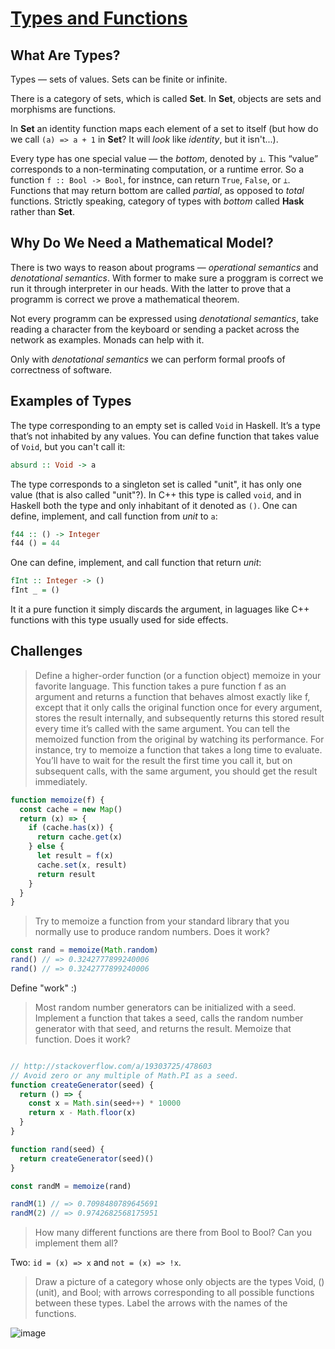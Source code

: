 # [Types and Functions](http://bartoszmilewski.com/2014/11/24/types-and-functions/)


## What Are Types?

Types — sets of values. Sets can be finite or infinite.

There is a category of sets, which is called __Set__. In __Set__, objects are sets and morphisms are functions.

In __Set__ an identity function maps each element of a set to itself (but how do we call `(a) => a + 1` in __Set__? It will _look_ like _identity_, but it isn't...).

Every type has one special value — the _bottom_, denoted by `⊥`. This “value” corresponds to a non-terminating computation, or a runtime error. So a function `f :: Bool -> Bool`, for instnce, can return `True`, `False`, or `⊥`. Functions that may return bottom are called _partial_, as opposed to _total_ functions. Strictly speaking, category of types with _bottom_ called __Hask__ rather than __Set__.


## Why Do We Need a Mathematical Model?

There is two ways to reason about programs — _operational semantics_ and _denotational semantics_. With former to make sure a proggram is correct we run it through interpreter in our heads. With the latter to prove that a programm is correct we prove a mathematical theorem.

Not every programm can be expressed using _denotational semantics_, take reading a character from the keyboard or sending a packet across the network as examples. Monads can help with it.

Only with _denotational semantics_ we can perform formal proofs of correctness of software.


## Examples of Types

The type corresponding to an empty set is called `Void` in Haskell. It’s a type that’s not inhabited by any values. You can define function that takes value of `Void`, but you can't call it:

```haskell
absurd :: Void -> a
```

The type corresponds to a singleton set is called "unit", it has only one value (that is also called "unit"?). In C++ this type is called `void`, and in Haskell both the type and only inhabitant of it denoted as `()`. One can define, implement, and call function from _unit_ to `a`:

```haskell
f44 :: () -> Integer
f44 () = 44
```

One can define, implement, and call function that return _unit_:

```haskell
fInt :: Integer -> ()
fInt _ = ()
```

It it a pure function it simply discards the argument, in laguages like C++ functions with this type usually used for side effects.


## Challenges

> Define a higher-order function (or a function object) memoize in your favorite language. This function takes a pure function f as an argument and returns a function that behaves almost exactly like f, except that it only calls the original function once for every argument, stores the result internally, and subsequently returns this stored result every time it’s called with the same argument. You can tell the memoized function from the original by watching its performance. For instance, try to memoize a function that takes a long time to evaluate. You’ll have to wait for the result the first time you call it, but on subsequent calls, with the same argument, you should get the result immediately.

```js
function memoize(f) {
  const cache = new Map()
  return (x) => {
    if (cache.has(x)) {
      return cache.get(x)
    } else {
      let result = f(x)
      cache.set(x, result)
      return result
    }
  }
}
```

> Try to memoize a function from your standard library that you normally use to produce random numbers. Does it work?

```js
const rand = memoize(Math.random)
rand() // => 0.3242777899240006
rand() // => 0.3242777899240006
```

Define "work" :)

> Most random number generators can be initialized with a seed. Implement a function that takes a seed, calls the random number generator with that seed, and returns the result. Memoize that function. Does it work?

```js

// http://stackoverflow.com/a/19303725/478603
// Avoid zero or any multiple of Math.PI as a seed.
function createGenerator(seed) {
  return () => {
    const x = Math.sin(seed++) * 10000
    return x - Math.floor(x)
  }
}

function rand(seed) {
  return createGenerator(seed)()
}

const randM = memoize(rand)

randM(1) // => 0.7098480789645691
randM(2) // => 0.9742682568175951
```

> How many different functions are there from Bool to Bool? Can you implement them all?

Two: `id = (x) => x` and `not = (x) => !x`.

> Draw a picture of a category whose only objects are the types Void, () (unit), and Bool; with arrows corresponding to all possible functions between these types. Label the arrows with the names of the functions.

![image](https://cloud.githubusercontent.com/assets/825702/7902514/bd9b69b2-07c4-11e5-989b-ff4f50172568.png)
